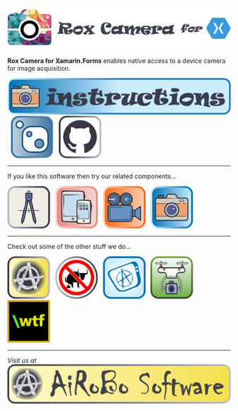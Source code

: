 ![Rox Camera for Xamarin.Forms](https://raw.githubusercontent.com/pit-bob/res/dev/rox/camera/xamarin/header.svg)

**Rox Camera for Xamarin.Forms** enables native access to a device camera for image acquisition.

[![Rox Camera Instructions](https://raw.githubusercontent.com/pit-bob/res/dev/rox/camera/instructions.svg)](https://rox.tools/camera) &nbsp; [![NuGet](https://raw.githubusercontent.com/pit-bob/res/dev/nuget/icon.svg)](https://www.nuget.org/packages/Rox.Xamarin.Camera) &nbsp; [![GitHub](https://raw.githubusercontent.com/pit-bob/res/dev/github/icon.svg)](https://github.com/ai-ro-bo/Rox.Camera.Xamarin)

---
If you like this software then try our related components...

[![Rox Architect](https://raw.githubusercontent.com/pit-bob/res/dev/rox/architect/icon.svg)](https://rox.tools/architect) &nbsp; [![Rox Layout](https://raw.githubusercontent.com/pit-bob/res/dev/rox/layout/icon.svg)](https://rox.tools/layout) &nbsp; [![Rox Video](https://raw.githubusercontent.com/pit-bob/res/dev/rox/video/icon.svg)](https://rox.tools/video) &nbsp; [![Rox Camera](https://raw.githubusercontent.com/pit-bob/res/dev/rox/camera/icon.svg)](https://rox.tools/camera)

---
Check out some of the other stuff we do...

[![Rox Tools](https://raw.githubusercontent.com/pit-bob/res/dev/rox/tools/icon.svg)](https://rox.tools) &nbsp; [![NoBS Services](https://raw.githubusercontent.com/pit-bob/res/dev/nobs/icon.svg)](https://nobs.services) &nbsp; [![AiRoBo.design Studio](https://raw.githubusercontent.com/pit-bob/res/dev/airobo/design/icon.svg)](https://airobo.design) &nbsp; [![ai-drone-bo](https://raw.githubusercontent.com/pit-bob/res/dev/aidronebo/icon.svg)](https://airobo.software/aidronebo) &nbsp; [![\wtf](https://raw.githubusercontent.com/pit-bob/res/dev/wtf/icon.svg)](https://backslash.wtf)

---
*Visit us at* [![AiRoBo](https://raw.githubusercontent.com/pit-bob/res/dev/airobo/software/badge.svg)](https://airobo.software)
